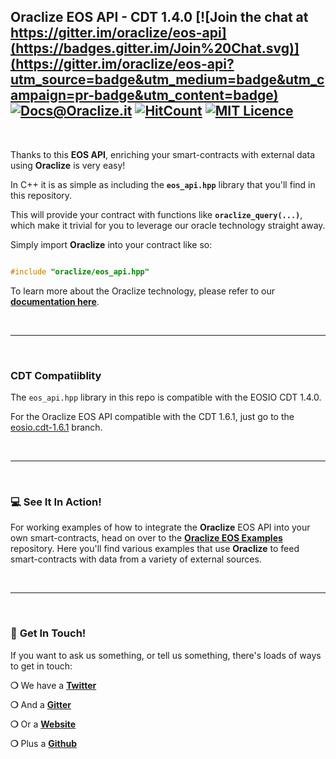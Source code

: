 ## Oraclize EOS API - CDT 1.4.0 [![Join the chat at https://gitter.im/oraclize/eos-api](https://badges.gitter.im/Join%20Chat.svg)](https://gitter.im/oraclize/eos-api?utm_source=badge&utm_medium=badge&utm_campaign=pr-badge&utm_content=badge) [![Docs@Oraclize.it](https://camo.githubusercontent.com/5e89710c6ae9ce0da822eec138ee1a2f08b34453/68747470733a2f2f696d672e736869656c64732e696f2f62616467652f646f63732d536c6174652d627269676874677265656e2e737667)](http://docs.oraclize.it) [![HitCount](http://hits.dwyl.io/oraclize/eos-api.svg)](http://hits.dwyl.io/oraclize/eos-api) [![MIT Licence](https://badges.frapsoft.com/os/mit/mit.svg?v=103)](https://opensource.org/licenses/mit-license.php)

&nbsp;

Thanks to this __EOS API__, enriching your smart-contracts with external data using __Oraclize__ is very easy!

In C++ it is as simple as including the __`eos_api.hpp`__ library that you'll find in this repository.

This will provide your contract with functions like __`oraclize_query(...)`__, which make it trivial for you to leverage our oracle technology straight away.

Simply import __Oraclize__ into your contract like so:

```c++

#include "oraclize/eos_api.hpp"

```

To learn more about the Oraclize technology, please refer to our __[documentation here](https://docs.oraclize.it)__.

&nbsp;

***

&nbsp;

### CDT Compatiiblity

The `eos_api.hpp` library in this repo is compatible with the EOSIO CDT 1.4.0.

For the Oraclize EOS API compatible with the CDT 1.6.1, just go to the [eosio.cdt-1.6.1](https://github.com/oraclize/eos-api/tree/eosio.cdt-1.6.1) branch.

&nbsp;

***

&nbsp;

### :computer: See It In Action!

For working examples of how to integrate the __Oraclize__ EOS API into your own smart-contracts, head on over to the __[Oraclize EOS Examples](https://github.com/oraclize/eos-examples)__ repository. Here you'll find various examples that use __Oraclize__ to feed smart-contracts with data from a variety of external sources.

&nbsp;

***

&nbsp;

### :mega: __Get In Touch!__

If you want to ask us something, or tell us something, there's loads of ways to get in touch:

__❍__ We have a __[Twitter](https://twitter.com/oraclizeit)__

__❍__ And a __[Gitter](https://gitter.im/oraclize/eos-api)__

__❍__ Or a __[Website](https://provable.xyz)__

__❍__ Plus a __[Github](https://github.com/oraclize)__
